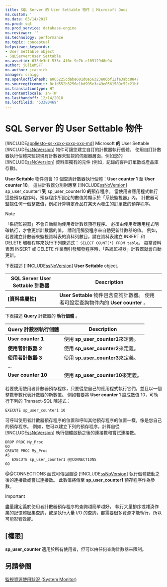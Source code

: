 ```yaml
---
title: SQL Server 的 User Settable 物件 | Microsoft Docs
ms.custom: ''
ms.date: 03/14/2017
ms.prod: sql
ms.prod_service: database-engine
ms.reviewer: ''
ms.technology: performance
ms.topic: conceptual
helpviewer_keywords:
- User Settable object
- SQLServer:User Settable
ms.assetid: 633de3ef-533c-4f0c-9c7b-c105129d8e94
author: julieMSFT
ms.author: jrasnick
manager: craigg
ms.openlocfilehash: a065225cdabe601d0e56323e06bf12fa3abc8847
ms.sourcegitcommit: 0c1d552b3256e1bd995e3c49e0561589c52c21bf
ms.translationtype: HT
ms.contentlocale: zh-TW
ms.lasthandoff: 12/14/2018
ms.locfileid: "53380469"
---
```

# <a name="sql-server-user-settable-object"></a>SQL Server 的 User Settable 物件
[!INCLUDE[appliesto-ss-xxxx-xxxx-xxx-md](../../includes/appliesto-ss-xxxx-xxxx-xxx-md.md)]
  Microsoft **的** User Settable [!INCLUDE[ssNoVersion](../../includes/ssnoversion-md.md)] 物件可讓您建立自訂的計數器執行個體。 使用自訂計數器執行個體來監視現有計數器未監視的伺服器層面，例如您的 [!INCLUDE[ssNoVersion](../../includes/ssnoversion-md.md)] 資料庫獨有的元件 (例如，記錄的客戶訂單數或產品庫存數)。  
  
 **User Settable** 物件包含 10 個查詢計數器執行個體：**User counter 1** 至 **User counter 10**。 這些計數器分別對應至 [!INCLUDE[ssNoVersion](../../includes/ssnoversion-md.md)] sp_user_counter1 **到** sp_user_counter10 **的**預存程序。 當使用者應用程式執行這些預存程序時，預存程序所設定的數值將顯示於「系統監視器」內。 計數器可監視任何一個整數值，例如計算特定產品在某天內發生的訂單數的預存程序。  
  
> [!NOTE]  
>  「系統監視器」不會自動輪詢使用者計數器預存程序。 必須由使用者應用程式明確執行，才會更新計數器的值。 請利用觸發程序來自動更新計數器的值。 例如，若要建立計數器來監視資料表的資料列數目，請在資料表建立 INSERT 和 DELETE 觸發程序來執行下列陳述式： `SELECT COUNT(*) FROM table`。 每當資料表因 INSERT 或 DELETE 作業而引發觸發程序時，「系統監視器」計數器就會自動更新。  
  
 下表描述 [!INCLUDE[ssNoVersion](../../includes/ssnoversion-md.md)] **User Settable** object.  
  
|SQL Server User Settable 計數器|Description|  
|---------------------------------------|-----------------|  
|**[資料集屬性]**|**User Settable** 物件包含查詢計數器。 使用者可設定查詢物件內的 **User counter** 。|  
  
 下表描述 **Query** 計數器的 **執行個體** 。  
  
|Query 計數器執行個體|Description|  
|-----------------------------|-----------------|  
|**User counter 1**|使用 **sp_user_counter1**來定義。|  
|**使用者計數器 2**|使用 **sp_user_counter2**來定義。|  
|**使用者計數器 3**|使用 **sp_user_counter3**來定義。|  
|...||  
|**User counter 10**|使用 **sp_user_counter10**來定義。|  
  
 若要使用使用者計數器預存程序，只要從您自己的應用程式執行它們，並且以一個整數參數代表計數器的新數值。 例如若要將 **User counter 1** 設成數值 10，可執行下列的 Transact-SQL 陳述式：  
  
```  
EXECUTE sp_user_counter1 10  
```  
  
 可呼叫使用者計數器預存程序的位置和呼叫其他預存程序的位置一樣，像是您自己的預存程序。 例如，您可以建立下列的預存程序，計算自從 [!INCLUDE[ssNoVersion](../../includes/ssnoversion-md.md)] 執行個體啟動之後的連接數和嘗試連接數。  
  
```  
DROP PROC My_Proc  
GO  
CREATE PROC My_Proc  
AS   
   EXECUTE sp_user_counter1 @@CONNECTIONS  
GO  
```  
  
 @@CONNECTIONS 函式可傳回自從 [!INCLUDE[ssNoVersion](../../includes/ssnoversion-md.md)] 執行個體啟動之後的連接數或嘗試連接數。 此數值將傳至 **sp_user_counter1** 預存程序作為參數。  
  
> [!IMPORTANT]  
>  盡量讓定義於使用者計數器預存程序的查詢越簡單越好。 執行大量排序或雜湊作業的記憶體密集查詢，或是執行大量 I/O 的查詢，都需要很多資源才能執行，所以可能影響效能。  
  
## <a name="permissions"></a>[權限]  
 **sp_user_counter** 適用於所有使用者，但可以由任何查詢計數器來限制。  
  
## <a name="see-also"></a>另請參閱  
 [監視資源使用狀況 &#40;System Monitor&#41;](../../relational-databases/performance-monitor/monitor-resource-usage-system-monitor.md)  
  
  

